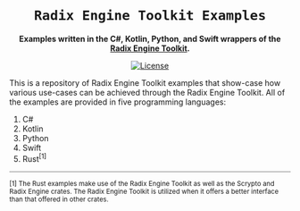 <div align="center">
  <h1><code>Radix Engine Toolkit Examples</code></h1>
  <p>
    <strong>Examples written in the C#, Kotlin, Python, and Swift wrappers of the <a href="https://github.com/radixdlt/radix-engine-toolkit/">Radix Engine Toolkit</a>.</strong>
  </p>

[![License](https://img.shields.io/badge/License-Apache_2.0-blue.svg)](https://opensource.org/licenses/Apache-2.0)
</div>

This is a repository of Radix Engine Toolkit examples that show-case how various use-cases can be achieved through the Radix Engine Toolkit. All of the examples are provided in five programming languages:

1. C#
2. Kotlin
3. Python
4. Swift
5. Rust<sup>[1]</sup>

<div style="height: 1px; width: 100%; background-color: grey; margin-top: 10px; margin-bottom: 10px"></div>

<sup>[1] The Rust examples make use of the Radix Engine Toolkit as well as the Scrypto and Radix Engine crates. The Radix Engine Toolkit is utilized when it offers a better interface than that offered in other crates.</sup>